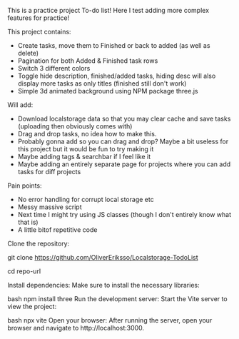 This is a practice project To-do list!
Here I test adding more complex features for practice!

This project contains:
  - Create tasks, move them to Finished or back to added (as well as delete)
  - Pagination for both Added & Finished task rows
  - Switch 3 different colors
  - Toggle hide description, finished/added tasks, hiding desc will also display more tasks as only titles (finished still don't work)
  - Simple 3d animated background using NPM package three.js

Will add:
  - Download localstorage data so that you may clear cache and save tasks (uploading then obviously comes with)
  - Drag and drop tasks, no idea how to make this.
  - Probably gonna add so you can drag and drop? Maybe a bit useless for this project but it would be fun to try making it
  - Maybe adding tags & searchbar if I feel like it
  - Maybe adding an entirely separate page for projects where you can add tasks for diff projects

Pain points:
  - No error handling for corrupt local storage etc
  - Messy massive script
  - Next time I might try using JS classes (though I don't entirely know what that is)
  - A little bitof  repetitive code

Clone the repository:

git clone https://github.com/OliverEriksso/Localstorage-TodoList

cd repo-url

Install dependencies: Make sure to install the necessary libraries:

bash
npm install three
Run the development server: Start the Vite server to view the project:

bash
npx vite
Open your browser: After running the server, open your browser and navigate to http://localhost:3000.
